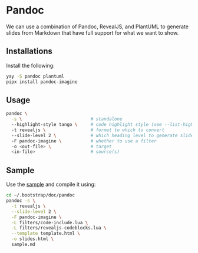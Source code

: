 # Pandoc

We can use a combination of Pandoc, RevealJS, and PlantUML to generate slides from Markdown that
have full support for what we want to show.

## Installations

Install the following:

```bash
yay -S pandoc plantuml
pipx install pandoc-imagine
```

## Usage

```bash
pandoc \
  -s \                          # standalone
  --highlight-style tango \     # code highlight style (see --list-highlight-styles)
  -t revealjs \                 # format to which to convert
  --slide-level 2 \             # which heading level to generate slides to
  -F pandoc-imagine \           # whether to use a filter
  -o <out-file> \               # target
  <in-file>                     # source(s)
```


## Sample

Use the [sample](./sample.md) and compile it using:

```bash
cd ~/.bootstrap/doc/pandoc
pandoc -s \
  -t revealjs \
  --slide-level 2 \
  -F pandoc-imagine \
  -L filters/code-include.lua \
  -L filters/revealjs-codeblocks.lua \
  --template template.html \
  -o slides.html \
  sample.md
```
